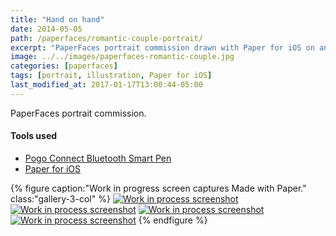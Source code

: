 ```yaml
---
title: "Hand on hand"
date: 2014-05-05
path: /paperfaces/romantic-couple-portrait/
excerpt: "PaperFaces portrait commission drawn with Paper for iOS on an iPad."
image: ../../images/paperfaces-romantic-couple.jpg
categories: [paperfaces]
tags: [portrait, illustration, Paper for iOS]
last_modified_at: 2017-01-17T13:00:44-05:00
---
```


PaperFaces portrait commission.

#### Tools used

- [Pogo Connect Bluetooth Smart Pen](https://www.amazon.com/gp/product/B009K448L4/ref=as_li_ss_tl?ie=UTF8&camp=1789&creative=390957&creativeASIN=B009K448L4&linkCode=as2&tag=mademist-20)
- [Paper for iOS](https://paper.bywetransfer.com/)

{% figure caption:"Work in progress screen captures Made with Paper." class:"gallery-3-col" %}
[![Work in process screenshot](../../images/paperfaces-romantic-couple-process-1-600.jpg)](../../images/paperfaces-romantic-couple-process-1-lg.jpg) [![Work in process screenshot](../../images/paperfaces-romantic-couple-process-2-600.jpg)](../../images/paperfaces-romantic-couple-process-2-lg.jpg) [![Work in process screenshot](../../images/paperfaces-romantic-couple-process-3-600.jpg)](../../images/paperfaces-romantic-couple-process-3-lg.jpg) [![Work in process screenshot](../../images/paperfaces-romantic-couple-process-4-600.jpg)](../../images/paperfaces-romantic-couple-process-4-lg.jpg)
{% endfigure %}
